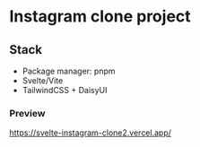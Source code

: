 # Instagram clone project

## Stack

- Package manager: pnpm 
- Svelte/Vite
- TailwindCSS + DaisyUI

### Preview
https://svelte-instagram-clone2.vercel.app/
